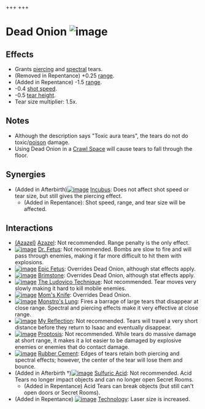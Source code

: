 +++
+++

 # Dead Onion ![image](/image/Dead_Onion.png) 


Effects
---------


* Grants [piercing](/wiki/Piercing_tears "Piercing tears") and [spectral](/wiki/Spectral_tears "Spectral tears") tears.
* (Removed in Repentance) +0.25 [range](/wiki/Range "Range").
* (Added in Repentance) -1.5 [range](/wiki/Range "Range").
* -0.4 [shot speed](/wiki/Shot_speed "Shot speed").
* -0.5 [tear height](/wiki/Tear_height "Tear height").
* Tear size multiplier: 1.5x.


Notes
-------


* Although the description says "Toxic aura tears", the tears do not do toxic/[poison](/wiki/Poison "Poison") damage.
* Using Dead Onion in a [Crawl Space](/wiki/Crawl_Space "Crawl Space") will cause tears to fall through the floor.


Synergies
-----------


* (Added in Afterbirth)[![image](/image/Incubus.png)](/wiki/Incubus "Incubus") [Incubus](/wiki/Incubus "Incubus"): Does not affect shot speed or tear size, but still gives the piercing effect.
	+ (Added in Repentance): Shot speed, range, and tear size will be affected.


Interactions
--------------


* [(Azazel)](/wiki/Azazel "Azazel") [Azazel](/wiki/Azazel "Azazel"): Not recommended. Range penalty is the only effect.
* [![image](/image/Dr._Fetus.png)](/wiki/Dr._Fetus "Dr. Fetus") [Dr. Fetus](/wiki/Dr._Fetus "Dr. Fetus"): Not recommended. Bombs are slow to fire and will pass through enemies, making it far more difficult to hit them with explosions.
* [![image](/image/Epic_Fetus.png)](/wiki/Epic_Fetus "Epic Fetus") [Epic Fetus](/wiki/Epic_Fetus "Epic Fetus"): Overrides Dead Onion, although stat effects apply.
* [![image](/image/Brimstone.png)](/wiki/Brimstone "Brimstone") [Brimstone](/wiki/Brimstone "Brimstone"): Overrides Dead Onion, although stat effects apply.
* [![image](/image/The_Ludovico_Technique.png)](/wiki/The_Ludovico_Technique "The Ludovico Technique") [The Ludovico Technique](/wiki/The_Ludovico_Technique "The Ludovico Technique"): Not recommended. Tear moves very slowly making it hard to kill mobile enemies.
* [![image](/image/Mom%27s_Knife.png)](/wiki/Mom%27s_Knife "Mom's Knife") [Mom's Knife](/wiki/Mom%27s_Knife "Mom's Knife"): Overrides Dead Onion.
* [![image](/image/Monstro%27s_Lung.png)](/wiki/Monstro%27s_Lung "Monstro's Lung") [Monstro's Lung](/wiki/Monstro%27s_Lung "Monstro's Lung"): Fires a barrage of large tears that disappear at close range. Spectral and piercing effects make it very effective at close range.
* [![image](/image/My_Reflection.png)](/wiki/My_Reflection "My Reflection") [My Reflection](/wiki/My_Reflection "My Reflection"): Not recommended. Tears will travel a very short distance before they return to Isaac and eventually disappear.
* [![image](/image/Proptosis.png)](/wiki/Proptosis "Proptosis") [Proptosis](/wiki/Proptosis "Proptosis"): Not recommended. While tears do massive damage at short range, it makes it a lot easier to be damaged by explosive enemies or enemies that do contact damage.
* [![image](/image/Rubber_Cement.png)](/wiki/Rubber_Cement "Rubber Cement") [Rubber Cement](/wiki/Rubber_Cement "Rubber Cement"): Edges of tears retain both piercing and spectral effects; however, the center of the tear will lose them and bounce.
* (Added in Afterbirth †)[![image](/image/Sulfuric_Acid.png)](/wiki/Sulfuric_Acid "Sulfuric Acid") [Sulfuric Acid](/wiki/Sulfuric_Acid "Sulfuric Acid"): Not recommended. Acid Tears no longer impact objects and can no longer open Secret Rooms.
	+ (Added in Repentance) Acid Tears can break objects (but still can't open doors or Secret Rooms).
* (Added in Repentance) [![image](/image/Technology.png)](/wiki/Technology "Technology") [Technology](/wiki/Technology "Technology"): Laser size is increased.



